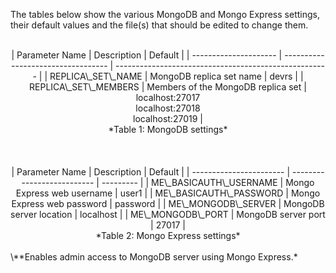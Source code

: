 The tables below show the various MongoDB and Mongo Express settings, their default values and the file(s) that should be edited to change them.

<br/>
<center>
| Parameter Name        | Description                        | Default                                               |
| --------------------- | ---------------------------------- | ----------------------------------------------------- |
| REPLICA\_SET\_NAME    | MongoDB replica set name           | devrs                                                 |
| REPLICA\_SET\_MEMBERS | Members of the MongoDB replica set | localhost:27017<br>localhost:27018<br>localhost:27019 |
</center>
<center>*Table 1: MongoDB settings*</center>
<br/><br/>

<br/>
<center>
| Parameter Name          | Description                | Default   |
| ----------------------- | -------------------------- | --------- |
| ME\_BASICAUTH\_USERNAME | Mongo Express web username | user1     |
| ME\_BASICAUTH\_PASSWORD | Mongo Express web password | password  |
| ME\_MONGODB\_SERVER     | MongoDB server location    | localhost |
| ME\_MONGODB\_PORT       | MongoDB server port        | 27017     |
</center>
<center>*Table 2: Mongo Express settings*</center>
<br/>
\**Enables admin access to MongoDB server using Mongo Express.*
<br/><br/>